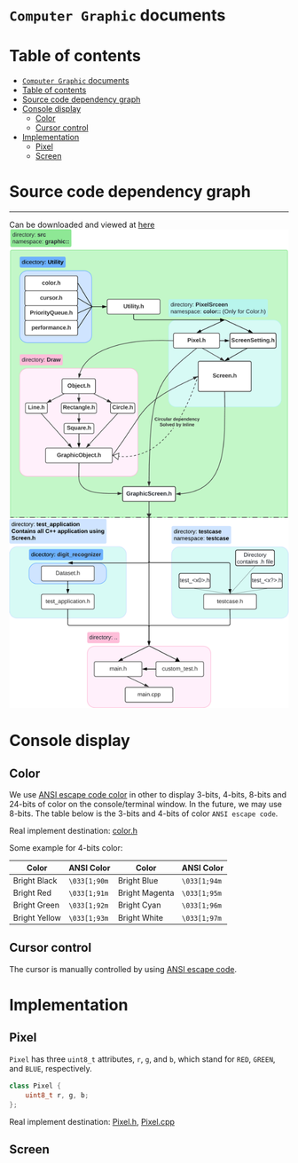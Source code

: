 # `Computer Graphic` documents

# Table of contents

<!-- TOC -->
* [`Computer Graphic` documents](#computer-graphic-documents)
* [Table of contents](#table-of-contents)
* [Source code dependency graph](#source-code-dependency-graph)
* [Console display](#console-display)
  * [Color](#color)
  * [Cursor control](#cursor-control)
* [Implementation](#implementation)
  * [Pixel](#pixel)
  * [Screen](#screen)
<!-- TOC -->

# Source code dependency graph

---
Can be downloaded
and viewed
at [here](https://lucid.app/lucidchart/68a72af9-e53f-4598-a9ff-7f21c41abe66/edit?viewport_loc=-1733%2C-1227%2C5751%2C3140%2C0_0&invitationId=inv_2e2b332c-cd16-4ccb-b0bc-db0f3d715938)
<img alt="Dependency graph" src="image/dependency graph/240601.png" title="Dependency graph"/>

# Console display

## Color
We use [ANSI escape code color](https://en.wikipedia.org/wiki/ANSI_escape_code#SGR_(Select_Graphic_Rendition)_parameters) in other
to display 3-bits, 4-bits, 8-bits and 24-bits of color on the console/terminal window.
In the future, we may use 8-bits.
The table below is the 3-bits and 4-bits of color `ANSI escape code`.

Real implement destination: [color.h](../src/Utility/color.h)

Some example for 4-bits color:

| Color         | ANSI Color   | Color          | ANSI Color   |
|---------------|--------------|----------------|--------------|
| Bright Black  | `\033[1;90m` | Bright Blue    | `\033[1;94m` |
| Bright Red    | `\033[1;91m` | Bright Magenta | `\033[1;95m` |
| Bright Green  | `\033[1;92m` | Bright Cyan    | `\033[1;96m` |
| Bright Yellow | `\033[1;93m` | Bright White   | `\033[1;97m` |

## Cursor control
The cursor is manually controlled
by using [ANSI escape code](https://en.wikipedia.org/wiki/ANSI_escape_code#Fe_Escape_sequences).

[//]: # (Real implement destination: [color.h]&#40;../src/Utility/color.h&#41;)

# Implementation

## Pixel

`Pixel` has three `uint8_t` attributes, `r`, `g`, and `b`, which stand for `RED`, `GREEN`, and `BLUE`, respectively.  
```C++
class Pixel {
    uint8_t r, g, b;
};
```

 Real implement destination: [Pixel.h](../src/PixelScreen/Pixel.h), [Pixel.cpp](../src/PixelScreen/Pixel.cpp)

## Screen
